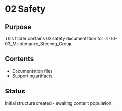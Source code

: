 # 02 Safety

## Purpose
This folder contains 02 safety documentation for 01-10-03_Maintenance_Steering_Group.

## Contents
- Documentation files
- Supporting artifacts

## Status
Initial structure created - awaiting content population.
